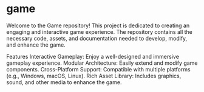 # game

Welcome to the Game repository! This project is dedicated to creating an engaging and interactive game experience. The repository contains all the necessary code, assets, and documentation needed to develop, modify, and enhance the game.

Features
Interactive Gameplay: Enjoy a well-designed and immersive gameplay experience.
Modular Architecture: Easily extend and modify game components.
Cross-Platform Support: Compatible with multiple platforms (e.g., Windows, macOS, Linux).
Rich Asset Library: Includes graphics, sound, and other media to enhance the game.
